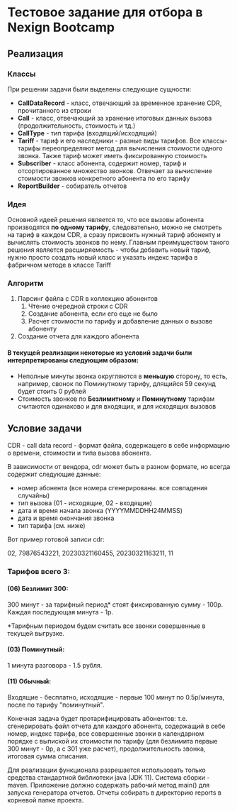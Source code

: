 # Тестовое задание для отбора в Nexign Bootcamp

## Реализация

### Классы

При решении задачи были выделены следующие сущности:
- **CallDataRecord** - класс, отвечающий за временное хранение CDR, прочитанного из строки
- **Call** - класс, отвечающий за хранение итоговых данных вызова (продолжительность, стоимость и тд.)
- **CallType** - тип тарифа (входящий/исходящий)
- **Tariff** - тариф и его наследники - разные виды тарифов. Все классы-тарифы переопределяют метод для вычисления стоимости одного звонка. Также тариф может иметь фиксированную стоимость
- **Subscriber** - класс абонента, содержит номер, тариф и отсортированное множество звонков. Отвечает за вычисление стоимости звонков конкретного абонента по его тарифу
- **ReportBuilder** - собиратель отчетов

### Идея

Основной идеей решения является то, что все вызовы абонента производятся **по одному тарифу**, следовательно, можно не смотреть на тариф в каждом CDR, а сразу присвоить нужный тариф абоненту и вычислять стоимость звонков по нему. Главным преимуществом такого решения является расширяемость - чтобы добавить новый тариф, нужно просто создать новый класс и указать индекс тарифа в фабричном методе в классе Tariff

### Алгоритм

1. Парсинг файла с CDR в коллекцию абонентов
    1. Чтение очередной строки с CDR
    2. Создание абонента, если его еще не было
    3. Расчет стоимости по тарифу и добавление данных о вызове абоненту
2. Создание отчета для каждого абонента

#### В текущей реализации некоторые из условий задачи были интерпретированы следующим образом:

- Неполные минуты звонка округляются в **меньшую** сторону, то есть, например, свонок по Поминутному тарифу, длящийся 59 секунд будет стоить 0 рублей
- Стоимость звонков по **Безлимитному** и **Поминутному** тарифам считаются одинаково и для входящих, и для исходящих вызовов

## Условие задачи

CDR - сall data record - формат файла, содержащего в себе информацию о времени, стоимости и типа вызова абонента.

В зависимости от вендора, cdr может быть в разном формате, но всегда содержит следующие данные:
- номер абонента (все номера сгенерированы. все совпадения случайны)
- тип вызова (01 - исходящие, 02 - входящие)
- дата и время начала звонка (YYYYMMDDHH24MMSS)
- дата и время окончания звонка
- тип тарифа (см. ниже)

Вот пример готовой записи cdr:

02, 79876543221, 20230321160455, 20230321163211, 11

### Тарифов всего 3:

#### (06) Безлимит 300:

300 минут - за тарифный период* стоят фиксированную сумму - 100р. Каждая последующая минута - 1р.

*Тарифным периодом будем считать все звонки совершенные в текущей выгрузке.

#### (03) Поминутный:

1 минута разговора - 1.5 рубля.

#### (11) Обычный:

Входящие - бесплатно, исходящие - первые 100 минут по 0.5р/минута, после по тарифу "поминутный".

Конечная задача будет протарифицировать абонентов: т.е. сгенерировать файл отчета для каждого абонента, содержащий в себе номер, индекс тарифа, все совершенные звонки в календарном порядке с выпиской их стоимости по тарифу (для безлимита первые 300 минут - 0р, а с 301 уже расчет), продолжительность звонка, итоговая сумма списания.

Для реализации функционала разрешается использовать только средства стандартной библиотеки java (JDK 11). Система сборки - maven. Приложение должно содержать рабочий метод main() для запуска генератора отчетов. Отчеты собирать в директорию reports в корневой папке проекта.